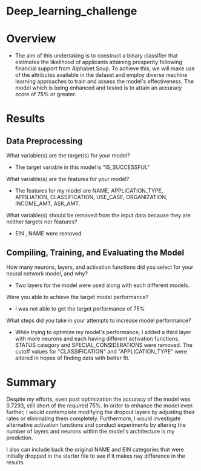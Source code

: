 # Deep_learning_challenge


# Overview 

* The aim of this undertaking is to construct a binary classifier that estimates the likelihood of applicants attaining prosperity following financial support from Alphabet Soup. To achieve this, we will make use of the attributes available in the dataset and employ diverse machine learning approaches to train and assess the model's effectiveness. The model which is being enhanced and tested is to attain an accuracy score of 75% or greater. 


# Results

## Data Preprocessing

What variable(s) are the target(s) for your model?

* The target variable in this model is "IS_SUCCESSFUL"

What variable(s) are the features for your model?

* The features for my model are NAME, APPLICATION_TYPE, AFFILIATION, CLASSIFICATION, USE_CASE, ORGANIZATION, INCOME_AMT, ASK_AMT.

What variable(s) should be removed from the input data because they are neither targets nor features?

* EIN , NAME were removed



## Compiling, Training, and Evaluating the Model

How many neurons, layers, and activation functions did you select for your neural network model, and why?
* Two layers for the model were used along with each different models. 

Were you able to achieve the target model performance?
* I was not able to get the target performance of 75%

What steps did you take in your attempts to increase model performance?
* While trying to optimize my model's performance, I added a third layer with more neurons and each having different activation functions. STATUS category and SPECIAL_CONSIDERATIONS were removed. The cutoff values for  "CLASSIFICATION" and "APPLICATION_TYPE" were altered in hopes of finding data with better fit. 

# Summary

Despite my efforts, even post optimization the accuracy of the model was 0.7293, still short of the required 75%. 
In order to enhance the model even further, I would contemplate modifying the dropout layers by adjusting their rates or eliminating them completely. Furthermore, I would investigate alternative activation functions and conduct experiments by altering the number of layers and neurons within the model's architecture is my prediction.

I also can include back the original NAME and EIN categories that were initially dropped in the starter file to see if it makes nay difference in the results. 
